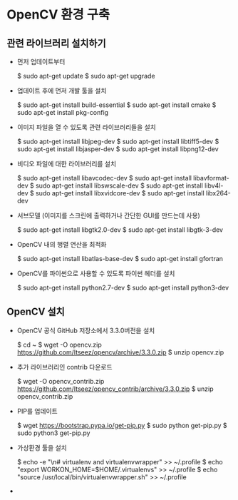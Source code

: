 # OpenCV 환경 구축

## 관련 라이브러리 설치하기

- 먼저 업데이트부터

  $ sudo apt-get update
  $ sudo apt-get upgrade

- 업데이트 후에 먼저 개발 툴을 설치

  $ sudo apt-get install build-essential
  $ sudo apt-get install cmake
  $ sudo apt-get install pkg-config

- 이미지 파일을 열 수 있도록 관련 라이브러리들을 설치

  $ sudo apt-get install libjpeg-dev
  $ sudo apt-get install libtiff5-dev
  $ sudo apt-get install libjasper-dev
  $ sudo apt-get install libpng12-dev 

- 비디오 파일에 대한 라이브러리를 설치

  $ sudo apt-get install libavcodec-dev
  $ sudo apt-get install libavformat-dev
  $ sudo apt-get install libswscale-dev
  $ sudo apt-get install libv4l-dev
  $ sudo apt-get install libxvidcore-dev
  $ sudo apt-get install libx264-dev

- 서브모델 (이미지를 스크린에 출력하거나 간단한 GUI를 만드는데 사용)

  $ sudo apt-get install libgtk2.0-dev
  $ sudo apt-get install libgtk-3-dev

- OpenCV 내의 행렬 연산을 최적화

  $ sudo apt-get install libatlas-base-dev
  $ sudo apt-get install gfortran

- OpenCV를 파이썬으로 사용할 수 있도록 파이썬 헤더를 설치

  $ sudo apt-get install python2.7-dev
  $ sudo apt-get install python3-dev

## OpenCV 설치

- OpenCV 공식 GitHub 저장소에서 3.3.0버전을 설치

  $ cd ~
  $ wget -O opencv.zip https://github.com/Itseez/opencv/archive/3.3.0.zip
  $ unzip opencv.zip

- 추가 라이브러리인 contrib 다운로드

  $ wget -O opencv_contrib.zip https://github.com/Itseez/opencv_contrib/archive/3.3.0.zip
  $ unzip opencv_contrib.zip

- PIP를 업데이트

  $ wget https://bootstrap.pypa.io/get-pip.py
  $ sudo python get-pip.py
  $ sudo python3 get-pip.py

- 가상환경 툴을 설치

  $ echo -e "\n# virtualenv and virtualenvwrapper" >> ~/.profile
  $ echo "export WORKON_HOME=$HOME/.virtualenvs" >> ~/.profile
  $ echo "source /usr/local/bin/virtualenvwrapper.sh" >> ~/.profile

- 

